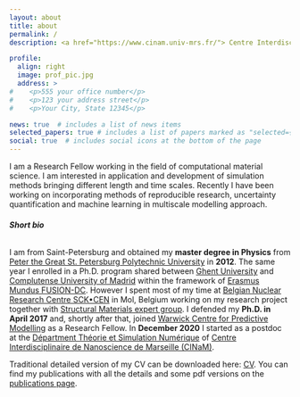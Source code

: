 ```yaml
---
layout: about
title: about
permalink: /
description: <a href="https://www.cinam.univ-mrs.fr/"> Centre Interdisciplinaire de Nanoscience de Marseille </a> • <a href="https://www.cinam.univ-mrs.fr/cinam/team/theorie-et-simulation-numerique/"> Départment Théorie et Simulation Numérique </a>

profile:
  align: right
  image: prof_pic.jpg
  address: >
#    <p>555 your office number</p>
#    <p>123 your address street</p>
#    <p>Your City, State 12345</p>

news: true  # includes a list of news items
selected_papers: true # includes a list of papers marked as "selected={true}"
social: true  # includes social icons at the bottom of the page
---
```


I am a Research Fellow working in the field of computational material science.
I am interested in application and development of simulation methods bringing different length and time scales.
Recently I have been working on incorporating methods of reproducible research, uncertainty quantification and machine learning in multiscale modelling approach.

###### **Short bio**

I am from Saint-Petersburg and obtained my **master degree in Physics** from [Peter the Great St. Petersburg Polytechnic University](https://english.spbstu.ru/) in **2012**.
The same year I enrolled in a Ph.D. program shared between [Ghent University](https://www.ugent.be/en) and [Complutense University of Madrid](https://www.ucm.es/english) within the framework of [Erasmus Mundus FUSION-DC](http://www.em-fusion-dc.org/).
However I spent most of my time at [Belgian Nuclear Research Centre SCK•CEN](https://www.sckcen.be/en) in Mol, Belgium working on my research project together with [Structural Materials expert group](https://science.sckcen.be/en/Institutes/NMS/SMA).
I defended my **Ph.D. in April 2017** and, shortly after that, joined [Warwick Centre for Predictive Modelling](https://warwick.ac.uk/fac/sci/wcpm/) as a Research Fellow.
In **December 2020** I started as a postdoc at the [Départment Théorie et Simulation Numérique](https://www.cinam.univ-mrs.fr/cinam/team/theorie-et-simulation-numerique/) of [Centre Interdisciplinaire de Nanoscience de Marseille (CINaM)](https://www.cinam.univ-mrs.fr).

Traditional detailed version of my CV can be downloaded here: <a href="/assets/pdf/Grigorev_CV.pdf" target="_blank" title="download CV"> <i class="far fa-file-pdf" aria-hidden="true"></i> CV</a>. You can find my publications with all the details and some pdf versions on the [publications page](/publications/).
